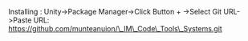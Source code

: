 Installing : Unity->Package Manager->Click Button + ->Select Git URL->Paste URL: https://github.com/munteanuion/\_IM\_Code\_Tools\_Systems.git 

